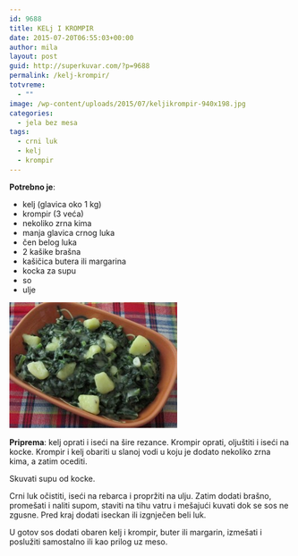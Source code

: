 ```yaml
---
id: 9688
title: KELj I KROMPIR
date: 2015-07-20T06:55:03+00:00
author: mila
layout: post
guid: http://superkuvar.com/?p=9688
permalink: /kelj-krompir/
totvreme:
  - ""
image: /wp-content/uploads/2015/07/keljikrompir-940x198.jpg
categories:
  - jela bez mesa
tags:
  - crni luk
  - kelj
  - krompir
---
```

**Potrebno je**:  
* kelj (glavica oko 1 kg)  
* krompir (3 veća)  
* nekoliko zrna kima  
* manja glavica crnog luka  
* čen belog luka  
* 2 kašike brašna  
* kašičica butera ili margarina  
* kocka za supu  
* so  
* ulje

[<img class="alignnone size-medium wp-image-9690" src="/wp-content/uploads/2015/07/keljikrompir-300x225.jpg" alt="keljikrompir" width="300" height="225" />](/wp-content/uploads/2015/07/keljikrompir-e1437374996327.jpg)

**Priprema**: kelj oprati i iseći na šire rezance. Krompir oprati, oljuštiti i iseći na kocke. Krompir i kelj obariti u slanoj vodi u koju je dodato nekoliko zrna kima, a zatim ocediti.

Skuvati supu od kocke.

Crni luk očistiti, iseći na rebarca i propržiti na ulju. Zatim dodati brašno, promešati i naliti supom, staviti na tihu vatru i mešajući kuvati dok se sos ne zgusne. Pred kraj dodati iseckan ili izgnječen beli luk.

U gotov sos dodati obaren kelj i krompir, buter ili margarin, izmešati i poslužiti samostalno ili kao prilog uz meso.